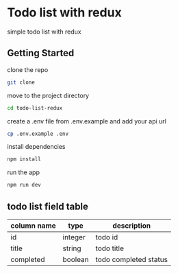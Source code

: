 # Todo list with redux

simple todo list with redux

## Getting Started

clone the repo

```bash
git clone
```

move to the project directory

```bash
cd todo-list-redux
```

create a .env file from .env.example and add your api url

```bash
cp .env.example .env
```

install dependencies

```bash
npm install
```

run the app

```bash
npm run dev
```

## todo list field table

| column name | type    | description           |
| ----------- | ------- | --------------------- |
| id          | integer | todo id               |
| title       | string  | todo title            |
| completed   | boolean | todo completed status |
